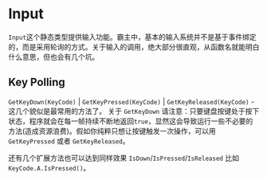 # Input

`Input`这个静态类型提供输入功能。霸主中，基本的输入系统并不是基于事件绑定的，而是采用轮询的方式。关于输入的调用，绝大部分很直观，从函数名就能明白什么意思，但也会有几个坑。

## Key Polling

`GetKeyDown(KeyCode)` | `GetKeyPressed(KeyCode)` | `GetKeyReleased(KeyCode)` - 这几个貌似是最常用的方法了。 关于 `GetKeyDown` 请注意：只要键盘按键处于按下状态，程序就会在每一帧持续不断地返回`true`，显然这会导致运行一些不必要的方法\(造成资源浪费\)。假如你纯粹只想让按键触发一次操作，可以用`GetKeyPressed` 或者 `GetKeyReleased`。

还有几个扩展方法也可以达到同样效果  `IsDown`/`IsPressed`/`IsReleased` 比如 `KeyCode.A.IsPressed()`。